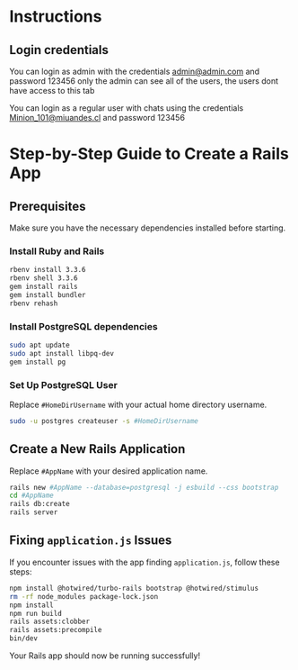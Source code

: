 # Instructions
## Login credentials
You can login as admin with the credentials admin@admin.com and password 123456
only the admin can see all of the users, the users dont have access to this tab

You can login as a regular user with chats using the credentials Minion_101@miuandes.cl and password 123456



# Step-by-Step Guide to Create a Rails App

## Prerequisites
Make sure you have the necessary dependencies installed before starting.

### Install Ruby and Rails
```sh
rbenv install 3.3.6
rbenv shell 3.3.6
gem install rails
gem install bundler
rbenv rehash
```

### Install PostgreSQL dependencies
```sh
sudo apt update
sudo apt install libpq-dev
gem install pg
```

### Set Up PostgreSQL User
Replace `#HomeDirUsername` with your actual home directory username.
```sh
sudo -u postgres createuser -s #HomeDirUsername
```

## Create a New Rails Application
Replace `#AppName` with your desired application name.
```sh
rails new #AppName --database=postgresql -j esbuild --css bootstrap
cd #AppName
rails db:create
rails server
```

## Fixing `application.js` Issues
If you encounter issues with the app finding `application.js`, follow these steps:

```sh
npm install @hotwired/turbo-rails bootstrap @hotwired/stimulus
rm -rf node_modules package-lock.json
npm install
npm run build
rails assets:clobber
rails assets:precompile
bin/dev
```

Your Rails app should now be running successfully!
